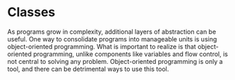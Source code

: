 # Classes

As programs grow in complexity, additional layers of abstraction can be useful. One way to consolidate programs into manageable units is using object-oriented programming. What is important to realize is that object-oriented programming, unlike components like variables and flow control, is not central to solving any problem. Object-oriented programming is only a tool, and there can be detrimental ways to use this tool.

